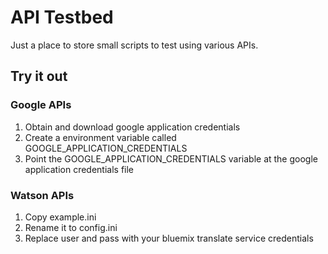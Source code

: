 # API Testbed

Just a place to store small scripts to test using various APIs.

## Try it out

### Google APIs

1. Obtain and download google application credentials
1. Create a environment variable called GOOGLE_APPLICATION_CREDENTIALS
1. Point the  GOOGLE_APPLICATION_CREDENTIALS variable at the google application credentials file

### Watson APIs

1. Copy example.ini
1. Rename it to config.ini
1. Replace user and pass with your bluemix translate service credentials

